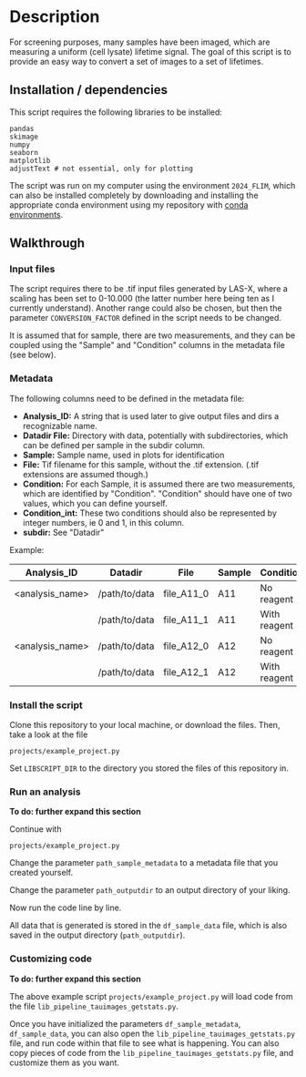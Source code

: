 

# Description

For screening purposes, many samples have been imaged, which are measuring a uniform (cell lysate) lifetime signal. 
The goal of this script is to provide an easy way to convert a set of images to a set of lifetimes.

## Installation / dependencies

This script requires the following libraries to be installed:

```
pandas
skimage
numpy
seaborn
matplotlib
adjustText # not essential, only for plotting
```

The script was run on my computer using the environment `2024_FLIM`, which can also be installed completely by downloading and installing the appropriate conda environment using my repository with [conda environments](https://github.com/Jintram/conda-environments).

## Walkthrough

### Input files

The script requires there to be .tif input files generated by LAS-X, where a scaling has been set to 
0-10.000 (the latter number here being ten as I currently understand). Another range could also be chosen,
but then the parameter `CONVERSION_FACTOR` defined in the script needs to be changed.

It is assumed that for sample, there are two measurements, and they can be coupled using the "Sample" and "Condition" 
columns in the metadata file (see below).

### Metadata

The following columns need to be defined in the metadata file:

- **Analysis_ID:** A string that is used later to give output files and dirs a recognizable name.
- **Datadir File:** Directory with data, potentially with subdirectories, which can be defined per sample in the subdir column.
- **Sample:** Sample name, used in plots for identification
- **File:** Tif filename for this sample, without the .tif extension. (.tif extensions are assumed though.)
- **Condition:** For each Sample, it is assumed there are two measurements, which are identified by "Condition". "Condition" should have one of two values, which you can define yourself.
- **Condition_int:** These two conditions should also be represented by integer numbers, ie 0 and 1, in this column.
- **subdir:** See "Datadir"

Example:

| Analysis_ID | Datadir | File | Sample | Condition | Condition_int | subdir |
| ----------- | ------- | ---- | ------ | --------- | ------------- | ------ |
| <analysis_name> | /path/to/data | file_A11_0 | A11 | No reagent | 0 | no_reagent_sample |
|                 | /path/to/data | file_A11_1 | A11 | With reagent | 1 | no_reagent_sample |
| <analysis_name> | /path/to/data | file_A12_0 | A12 | No reagent | 0 | no_reagent_sample |
|                 | /path/to/data | file_A12_1 | A12 | With reagent | 1 | no_reagent_sample |

### Install the script

Clone this repository to your local machine, or download the files. 
Then, take a look at the file

```projects/example_project.py```

Set `LIBSCRIPT_DIR` to the directory you stored the files of this repository in.

### Run an analysis

**To do: further expand this section**

Continue with 

```projects/example_project.py```

Change the parameter `path_sample_metadata` to a metadata file that you created yourself.

Change the parameter `path_outputdir` to an output directory of your liking.

Now run the code line by line.

All data that is generated is stored in the `df_sample_data` file, which is also saved in the output directory (`path_outputdir`).

### Customizing code

**To do: further expand this section**

The above example script `projects/example_project.py` will load code from the file `lib_pipeline_tauimages_getstats.py`.

Once you have initialized the parameters `df_sample_metadata`, `df_sample_data`, you can also open the `lib_pipeline_tauimages_getstats.py` file,
and run code within that file to see what is happening. You can also copy pieces of code from the `lib_pipeline_tauimages_getstats.py` file,
and customize them as you want.
